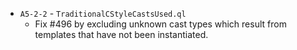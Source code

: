 - `A5-2-2` - `TraditionalCStyleCastsUsed.ql`
  - Fix #496 by excluding unknown cast types which result from templates that
    have not been instantiated. 
  